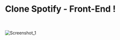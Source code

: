 # Clone Spotify - Front-End !
<br></br>
![Screenshot_1](https://github.com/alexandre-souza10/spotifyclone.github.io/assets/74196527/02307ae2-8c2d-4a0b-98e4-6b04e41b140c)
